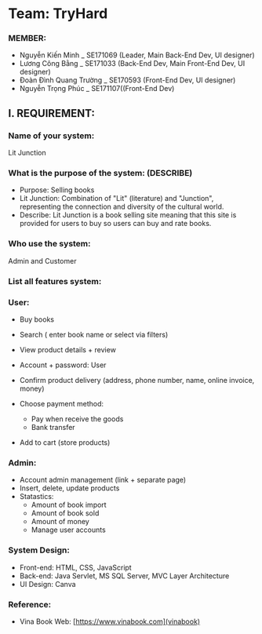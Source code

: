 # Team: TryHard

### MEMBER:

- Nguyễn Kiến Minh \_ SE171069 (Leader, Main Back-End Dev, UI designer)
- Lương Công Bằng \_ SE171033 (Back-End Dev, Main Front-End Dev, UI designer)
- Đoàn Đình Quang Trường \_ SE170593 (Front-End Dev, UI designer)
- Nguyễn Trọng Phúc \_ SE171107((Front-End Dev)

## I. REQUIREMENT:

### Name of your system:

Lit Junction

### What is the purpose of the system: (DESCRIBE)

- Purpose: Selling books
- Lit Junction: Combination of "Lit" (literature) and "Junction", representing the connection and diversity of the cultural world.
- Describe: Lit Junction is a book selling site meaning that this site is provided for users to buy so users can buy and rate books.

### Who use the system:

Admin and Customer

### List all features system:

### User:

- Buy books
- Search ( enter book name or select via filters)
- View product details + review
- Account + password: User
- Confirm product delivery (address, phone number, name, online invoice, money)
- Choose payment method:

  - Pay when receive the goods
  - Bank transfer

- Add to cart (store products)

### Admin:

- Account admin management (link + separate page)
- Insert, delete, update products
- Statastics:
  - Amount of book import
  - Amount of book sold
  - Amount of money
  - Manage user accounts
 
### System Design:

- Front-end: HTML, CSS, JavaScript
- Back-end: Java Servlet, MS SQL Server, MVC Layer Architecture
- UI Design: Canva

### Reference:
 - Vina Book Web: [https://www.vinabook.com](vinabook)

